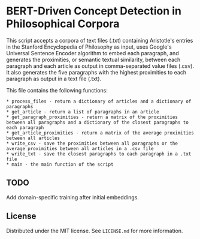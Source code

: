 # BERT-Driven Concept Detection in Philosophical Corpora

This script accepts a corpora of text files (.txt) containing Aristotle's entries in the Stanford Encyclopedia of Philosophy as input, uses Google's Universal Sentence Encoder algorithm to embed each paragraph, and generates the proximities, or semantic textual similarity, between each paragraph and each article as output in comma-separated value files (.csv). It also generates the five paragraphs with the highest proximities to each paragraph as output in a text file (.txt).  

This file contains the following functions:  

    * process_files - return a dictionary of articles and a dictionary of paragraphs  
    * get_article - return a list of paragraphs in an article  
    * get_paragraph_proximities - return a matrix of the proximities between all paragraphs and a dictionary of the closest paragraphs to each paragraph  
    * get_article_proximities - return a matrix of the average proximities between all articles  
    * write_csv - save the proximities between all paragraphs or the average proximities between all articles in a .csv file  
    * write_txt - save the closest paragraphs to each paragraph in a .txt file  
    * main - the main function of the script

## TODO

Add domain-specific training after initial embeddings.

## License

Distributed under the MIT license. See ``LICENSE.md`` for more information.
